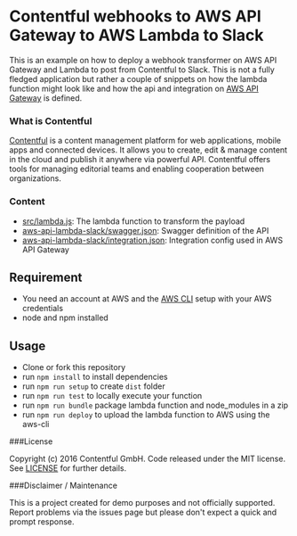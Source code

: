 # Contentful webhooks to AWS API Gateway to AWS Lambda to Slack

This is an example on how to deploy a webhook transformer on AWS API Gateway and Lambda to post from Contentful to Slack. This is not a fully fledged application but rather a couple of snippets on how the lambda function might look like and how the api and integration on [AWS API Gateway](https://aws.amazon.com/api-gateway/) is defined.

### What is Contentful
[Contentful][1] is a content management platform for web applications, mobile apps and connected devices. It allows you to create, edit & manage content in the cloud and publish it anywhere via powerful API. Contentful offers tools for managing editorial teams and enabling cooperation between organizations.

### Content
- [src/lambda.js](src/lambda.js): The lambda function to transform the payload
- [aws-api-lambda-slack/swagger.json](aws-api-lambda-slack/swagger.json): Swagger definition of the API
- [aws-api-lambda-slack/integration.json](aws-api-lambda-slack/integration.json): Integration config used in AWS API Gateway

## Requirement
- You need an account at AWS and the [AWS CLI](https://aws.amazon.com/cli/) setup with your AWS credentials
- node and npm installed

## Usage
- Clone or fork this repository
- run `npm install` to install dependencies
- run `npm run setup` to create `dist` folder
- run `npm run test` to locally execute your function
- run `npm run bundle` package lambda function and node_modules in a zip
- run `npm run deploy` to upload the lambda function to AWS using the aws-cli

###License

Copyright (c) 2016 Contentful GmbH. Code released under the MIT license. See [LICENSE][2] for further details.
 
###Disclaimer / Maintenance

This is a project created for demo purposes and not officially supported. Report problems via the issues page but please don't expect a quick and prompt response.

 [1]: https://www.contentful.com
 [2]: LICENSE
